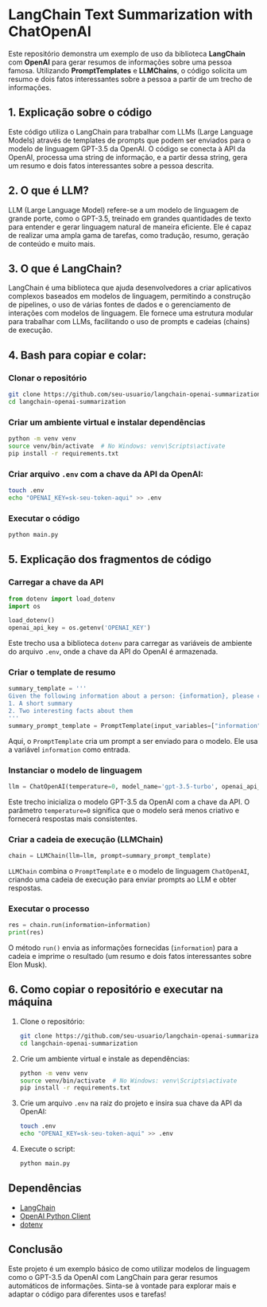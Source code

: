 
# LangChain Text Summarization with ChatOpenAI

Este repositório demonstra um exemplo de uso da biblioteca **LangChain** com **OpenAI** para gerar resumos de informações sobre uma pessoa famosa. Utilizando **PromptTemplates** e **LLMChains**, o código solicita um resumo e dois fatos interessantes sobre a pessoa a partir de um trecho de informações.

## 1. Explicação sobre o código

Este código utiliza o LangChain para trabalhar com LLMs (Large Language Models) através de templates de prompts que podem ser enviados para o modelo de linguagem GPT-3.5 da OpenAI. O código se conecta à API da OpenAI, processa uma string de informação, e a partir dessa string, gera um resumo e dois fatos interessantes sobre a pessoa descrita.

## 2. O que é LLM?

LLM (Large Language Model) refere-se a um modelo de linguagem de grande porte, como o GPT-3.5, treinado em grandes quantidades de texto para entender e gerar linguagem natural de maneira eficiente. Ele é capaz de realizar uma ampla gama de tarefas, como tradução, resumo, geração de conteúdo e muito mais.

## 3. O que é LangChain?

LangChain é uma biblioteca que ajuda desenvolvedores a criar aplicativos complexos baseados em modelos de linguagem, permitindo a construção de pipelines, o uso de várias fontes de dados e o gerenciamento de interações com modelos de linguagem. Ele fornece uma estrutura modular para trabalhar com LLMs, facilitando o uso de prompts e cadeias (chains) de execução.

## 4. Bash para copiar e colar:

### Clonar o repositório
```bash
git clone https://github.com/seu-usuario/langchain-openai-summarization.git
cd langchain-openai-summarization
```

### Criar um ambiente virtual e instalar dependências
```bash
python -m venv venv
source venv/bin/activate  # No Windows: venv\Scripts\activate
pip install -r requirements.txt
```

### Criar arquivo `.env` com a chave da API da OpenAI:
```bash
touch .env
echo "OPENAI_KEY=sk-seu-token-aqui" >> .env
```

### Executar o código
```bash
python main.py
```

## 5. Explicação dos fragmentos de código

### Carregar a chave da API
```python
from dotenv import load_dotenv
import os

load_dotenv()
openai_api_key = os.getenv('OPENAI_KEY')
```
Este trecho usa a biblioteca `dotenv` para carregar as variáveis de ambiente do arquivo `.env`, onde a chave da API do OpenAI é armazenada.

### Criar o template de resumo
```python
summary_template = '''
Given the following information about a person: {information}, please create:
1. A short summary
2. Two interesting facts about them
'''
summary_prompt_template = PromptTemplate(input_variables=["information"], template=summary_template)
```
Aqui, o `PromptTemplate` cria um prompt a ser enviado para o modelo. Ele usa a variável `information` como entrada.

### Instanciar o modelo de linguagem
```python
llm = ChatOpenAI(temperature=0, model_name='gpt-3.5-turbo', openai_api_key=openai_api_key)
```
Este trecho inicializa o modelo GPT-3.5 da OpenAI com a chave da API. O parâmetro `temperature=0` significa que o modelo será menos criativo e fornecerá respostas mais consistentes.

### Criar a cadeia de execução (LLMChain)
```python
chain = LLMChain(llm=llm, prompt=summary_prompt_template)
```
`LLMChain` combina o `PromptTemplate` e o modelo de linguagem `ChatOpenAI`, criando uma cadeia de execução para enviar prompts ao LLM e obter respostas.

### Executar o processo
```python
res = chain.run(information=information)
print(res)
```
O método `run()` envia as informações fornecidas (`information`) para a cadeia e imprime o resultado (um resumo e dois fatos interessantes sobre Elon Musk).

## 6. Como copiar o repositório e executar na máquina

1. Clone o repositório:
   ```bash
   git clone https://github.com/seu-usuario/langchain-openai-summarization.git
   cd langchain-openai-summarization
   ```

2. Crie um ambiente virtual e instale as dependências:
   ```bash
   python -m venv venv
   source venv/bin/activate  # No Windows: venv\Scripts\activate
   pip install -r requirements.txt
   ```

3. Crie um arquivo `.env` na raiz do projeto e insira sua chave da API da OpenAI:
   ```bash
   touch .env
   echo "OPENAI_KEY=sk-seu-token-aqui" >> .env
   ```

4. Execute o script:
   ```bash
   python main.py
   ```

## Dependências

- [LangChain](https://python.langchain.com/en/latest/)
- [OpenAI Python Client](https://beta.openai.com/docs/)
- [dotenv](https://pypi.org/project/python-dotenv/)

## Conclusão

Este projeto é um exemplo básico de como utilizar modelos de linguagem como o GPT-3.5 da OpenAI com LangChain para gerar resumos automáticos de informações. Sinta-se à vontade para explorar mais e adaptar o código para diferentes usos e tarefas!
